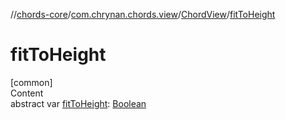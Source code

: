 //[chords-core](../../../index.md)/[com.chrynan.chords.view](../index.md)/[ChordView](index.md)/[fitToHeight](fit-to-height.md)



# fitToHeight  
[common]  
Content  
abstract var [fitToHeight](fit-to-height.md): [Boolean](https://kotlinlang.org/api/latest/jvm/stdlib/kotlin/-boolean/index.html)  




